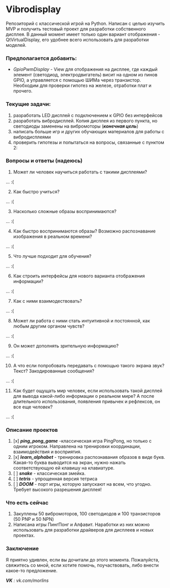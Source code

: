 # Vibrodisplay

Репозиторий с классической игрой на Python. Написан с целью изучить MVP и получить тестовый проект для разработки собственного дисплея. В данный момент имеет только один вариант отображения - QtVirtualDisplay, его удобнее всего использовать для разработки моделей. 

### Предполагается добавить:

- _GpioPwmDisplay_ - View для отображения на дисплее, где каждый элемент (светодиод, электродвигатель) висит на одном из пинов GPIO, а управляется с помощью ШИМа через транзистор. Необходим для проверки гипотез на железе, отработки плат и прочего.  

### Текущие задачи:

1. разработать LED дисплей с подключением к GPIO без интерфейсов
2. разработать вибродисплей. Копия дисплея из первого пункта, но светодиоды заменены на вибромоторы (___конечная цель___)
3. написать больше игр и других обучающих материалов для работы с вибродисплеями
4. проверить гипотезы и попытаться на вопросы, связанные с пунктом 2:

### Вопросы и ответы (надеюсь)

1. Может ли человек научиться работать с такими дисплеями?

... :(

2. Как быстро учиться? 

... :(

3. Насколько сложные образы воспринимаются?

... :(

4. Как быстро воспринимаются образы? Возможно распознавание изображения в реальном времени? 

... :(

5. Что лучше подходит для обучения?

... :(

6. Как строить интерфейсы для нового варианта отображения информации?

... :(

7. Как с ними взаимодествовать?

... :(

8. Может ли работа с ними стать интуитивной и постоянной, как любым другим органом чувств?

... :(

9. Он может дополнять зрительную информацию?

... :(

10. А что если попробовать передавать с помощью такого экрана звук? Текст? Закодированные сообщения?

... :(

11. Как будет ощущать мир человек, если использовать такой дисплей для вывода какой-либо информации о реальном мире? А после длительного использования, появления привычек и рефлексов, он все еще _человек_?

... :(

### Описание проектов

1. [x] ___ping_pong_game___ -классическая игра PingPong, но только с одним игроком. Направлена на тренировки координации, взаимодействия и восприятия.
2. [x] ___learn_alphabet___ - тренировка распознавания образов в виде букв. Какая-то буква выводится на экран, нужно нажать соответствующую ей клавишу на клавиатуре. 
3. [ ] ___snake___ - классическая змейка.
4. [ ] ___tetris___ - упрощенная версия тетриса
5. [ ] ___DOOM___ - порт игры, которую запускают на всем, что угодно. Требует высокого разрешения дисплея!

### Что есть сейчас

1. Закуплены 50 вибромоторов, 100 светодиодов и 100 транзисторов (50 PNP и 50 NPN)
2. Написана игры ПингПонг и Алфавит. Наработки из них можно использовать для разработки драйверов для дисплеев и новых проектах.

### Заключение

Я приятно удивлен, если вы дочитали до этого момента. Пожалуйста, свяжитесь со мной, если хотите помочь, поучаствовать, либо внести какое-то предложение. 

___VK__ : vk.com/morlins_ 